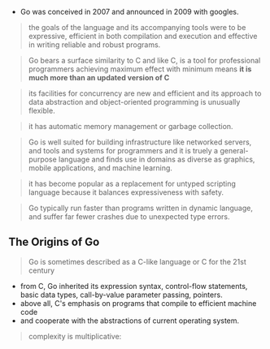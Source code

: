 - Go was conceived in 2007 and announced in 2009 with googles.

> the goals of the language and its accompanying tools were to be expressive, efficient in both compilation and execution
> and effective in writing reliable and robust programs.

> Go bears a surface similarity to C and like C, is a tool for professional programmers
> achieving maximum effect with minimum means
> **it is much more than an updated version of C**

> its facilities for concurrency are new and efficient
> and its approach to data abstraction and object-oriented programming is unusually flexible.

> it has automatic memory management or garbage collection.

> Go is well suited for building infrastructure like networked servers, and tools and systems for programmers
> and it is truely a general-purpose language and finds use in domains as diverse as graphics, mobile applications, and machine learning.

> it has become popular as a replacement for untyped scripting language
> because it balances expressiveness with safety.

> Go typically run faster than programs written in dynamic language, and suffer far fewer crashes due to unexpected type errors.

## The Origins of Go

> Go is sometimes described as a C-like language or C for the 21st century

- from C, Go inherited its expression syntax, control-flow statements, basic data types, call-by-value parameter passing, pointers.
- above all, C's emphasis on programs that compile to efficient machine code
- and cooperate with the abstractions of current operating system.

> complexity is multiplicative: 

